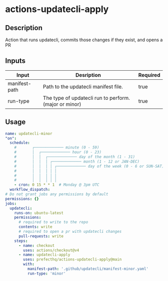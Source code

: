 # actions-updatecli-apply
## Description
Action that runs updatecli, commits those changes if they exist, and opens a PR

## Inputs
| Input | Desription | Required |
|-------|------------|----------|
| manifest-path | Path to the updatecli manifest file. | true |
| run-type | The type of updatecli run to perform. (major or minor) | true |

## Usage
```yaml
name: updatecli-minor
"on":
  schedule:
    #       ┌───────────── minute (0 - 59)
    #       │  ┌───────────── hour (0 - 23)
    #       │  │  ┌───────────── day of the month (1 - 31)
    #       │  │  │ ┌───────────── month (1 - 12 or JAN-DEC)
    #       │  │  │ │ ┌───────────── day of the week (0 - 6 or SUN-SAT)
    #       │  │  │ │ │
    #       │  │  │ │ │
    #       │  │  │ │ │
    - cron: 0 15 * * 1  # Monday @ 3pm UTC
  workflow_dispatch:
# Do not grant jobs any permissions by default
permissions: {}
jobs:
  updatecli:
    runs-on: ubuntu-latest
    permissions:
      # required to write to the repo
      contents: write
      # required to open a pr with updatecli changes
      pull-requests: write
    steps:
      - name: checkout
        uses: actions/checkout@v4
      - name: updatecli-apply
        uses: prefecthq/actions-updatecli-apply@main
        with:
          manifest-path: '.github/updatecli/manifest-minor.yaml'
          run-type: 'minor'
```